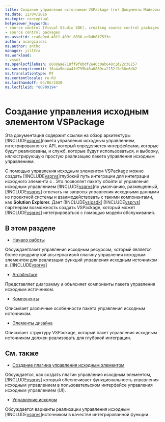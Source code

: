 ```yaml
---
title: Создание управления источником VSPackage (ru) Документы Майкрософт
ms.date: 11/04/2016
ms.topic: conceptual
helpviewer_keywords:
- source control [Visual Studio SDK], creating source control packages
- source control packages
ms.assetid: cca0a9ed-48ff-409f-8036-ed8db0f7533e
author: acangialosi
ms.author: anthc
manager: jillfra
ms.workload:
- vssdk
ms.openlocfilehash: 8608aae718ff9f8bdf2e40c0ab648c1d22c38257
ms.sourcegitcommit: 16a4a5da4a4fd795b46a0869ca2152f2d36e6db2
ms.translationtype: MT
ms.contentlocale: ru-RU
ms.lasthandoff: 04/06/2020
ms.locfileid: "80709194"
---
```

# <a name="create-a-source-control-vspackage"></a>Создание управления исходным элементом VSPackage
Эта документация содержит ссылки на обзор архитектуры [!INCLUDE[vsprvs](../../code-quality/includes/vsprvs_md.md)]пакета управления исходным управлением, интегрированного с API, который определяется интерфейсами, которые будут реализованы, и служб, которые будут использоваться, и выборку, иллюстрирующую простую реализацию пакета управления исходным управлением.

 С помощью управления исходным элементом VSPackage можно создать [!INCLUDE[vsprvs](../../code-quality/includes/vsprvs_md.md)]глубокий путь интеграции для интеграции исходного элемента с . Это позволяет пакету обойти uI управления исходным управлением [!INCLUDE[vsprvs](../../code-quality/includes/vsprvs_md.md)]по умолчанию, размещенный, [!INCLUDE[vsprvs](../../code-quality/includes/vsprvs_md.md)] отвечать на запросы управления исходными данными из проектной системы и взаимодействовать с такими компонентами, как **Solution Explorer.** Дает [!INCLUDE[vsipsdk](../../extensibility/includes/vsipsdk_md.md)] [!INCLUDE[vsprvs](../../code-quality/includes/vsprvs_md.md)] партнерам возможность создать VSPackage, который может [!INCLUDE[vsprvs](../../code-quality/includes/vsprvs_md.md)] интегрироваться с помощью модели обслуживания.

## <a name="in-this-section"></a>В этом разделе
- [Начало работы](../../extensibility/internals/getting-started-with-source-control-vspackages.md)

 Обсуждаетпакет управления исходным ресурсом, который является более продвинутой альтернативой плагину управления исходным элементом для реализации функций управления исходным источником в. [!INCLUDE[vsprvs](../../code-quality/includes/vsprvs_md.md)]

- [Architecture](../../extensibility/internals/source-control-vspackage-architecture.md)

 Представляет диаграмму и объясняет компоненты пакета управления исходным источником.

- [Компоненты](../../extensibility/internals/source-control-vspackage-features.md)

 Описывает различные особенности пакета управления исходным источником.

- [Элементы дизайна](../../extensibility/internals/source-control-vspackage-design-elements.md)

 Описывает структуру VSPackage, который пакет управления исходным источником должен реализовать для глубокой интеграции.

## <a name="related-sections"></a>См. также
- [Создание плагина управления исходным элементом](../../extensibility/internals/creating-a-source-control-plug-in.md)

 Обсуждается, как создать плагин управления исходным элементом, [!INCLUDE[vsprvs](../../code-quality/includes/vsprvs_md.md)] который обеспечивает функциональность управления исходным управлением в пользовательском интерфейсе управления исходным управлением (UI).

- [Управление исходом](../../extensibility/internals/source-control.md)

 Обсуждается варианты реализации управления исходным [!INCLUDE[vsprvs](../../code-quality/includes/vsprvs_md.md)]источником в качестве интегрированной функции .

